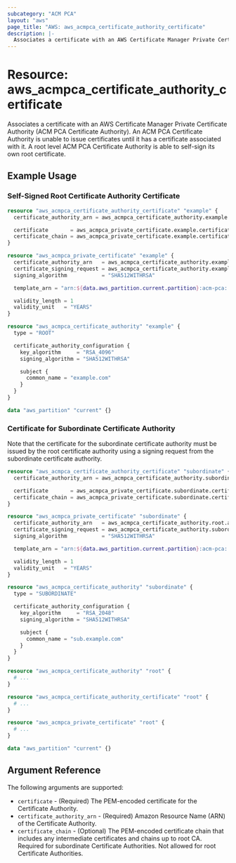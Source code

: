 ```yaml
---
subcategory: "ACM PCA"
layout: "aws"
page_title: "AWS: aws_acmpca_certificate_authority_certificate"
description: |-
  Associates a certificate with an AWS Certificate Manager Private Certificate Authority
---
```


# Resource: aws_acmpca_certificate_authority_certificate

Associates a certificate with an AWS Certificate Manager Private Certificate Authority (ACM PCA Certificate Authority). An ACM PCA Certificate Authority is unable to issue certificates until it has a certificate associated with it. A root level ACM PCA Certificate Authority is able to self-sign its own root certificate.

## Example Usage

### Self-Signed Root Certificate Authority Certificate

```terraform
resource "aws_acmpca_certificate_authority_certificate" "example" {
  certificate_authority_arn = aws_acmpca_certificate_authority.example.arn

  certificate       = aws_acmpca_private_certificate.example.certificate
  certificate_chain = aws_acmpca_private_certificate.example.certificate_chain
}

resource "aws_acmpca_private_certificate" "example" {
  certificate_authority_arn   = aws_acmpca_certificate_authority.example.arn
  certificate_signing_request = aws_acmpca_certificate_authority.example.certificate_signing_request
  signing_algorithm           = "SHA512WITHRSA"

  template_arn = "arn:${data.aws_partition.current.partition}:acm-pca:::template/RootCACertificate/V1"

  validity_length = 1
  validity_unit   = "YEARS"
}

resource "aws_acmpca_certificate_authority" "example" {
  type = "ROOT"

  certificate_authority_configuration {
    key_algorithm     = "RSA_4096"
    signing_algorithm = "SHA512WITHRSA"

    subject {
      common_name = "example.com"
    }
  }
}

data "aws_partition" "current" {}
```

### Certificate for Subordinate Certificate Authority

Note that the certificate for the subordinate certificate authority must be issued by the root certificate authority using a signing request from the subordinate certificate authority.

```terraform
resource "aws_acmpca_certificate_authority_certificate" "subordinate" {
  certificate_authority_arn = aws_acmpca_certificate_authority.subordinate.arn

  certificate       = aws_acmpca_private_certificate.subordinate.certificate
  certificate_chain = aws_acmpca_private_certificate.subordinate.certificate_chain
}

resource "aws_acmpca_private_certificate" "subordinate" {
  certificate_authority_arn   = aws_acmpca_certificate_authority.root.arn
  certificate_signing_request = aws_acmpca_certificate_authority.subordinate.certificate_signing_request
  signing_algorithm           = "SHA512WITHRSA"

  template_arn = "arn:${data.aws_partition.current.partition}:acm-pca:::template/SubordinateCACertificate_PathLen0/V1"

  validity_length = 1
  validity_unit   = "YEARS"
}

resource "aws_acmpca_certificate_authority" "subordinate" {
  type = "SUBORDINATE"

  certificate_authority_configuration {
    key_algorithm     = "RSA_2048"
    signing_algorithm = "SHA512WITHRSA"

    subject {
      common_name = "sub.example.com"
    }
  }
}

resource "aws_acmpca_certificate_authority" "root" {
  # ...
}

resource "aws_acmpca_certificate_authority_certificate" "root" {
  # ...
}

resource "aws_acmpca_private_certificate" "root" {
  # ...
}

data "aws_partition" "current" {}
```

## Argument Reference

The following arguments are supported:

* `certificate` - (Required) The PEM-encoded certificate for the Certificate Authority.
* `certificate_authority_arn` - (Required) Amazon Resource Name (ARN) of the Certificate Authority.
* `certificate_chain` - (Optional) The PEM-encoded certificate chain that includes any intermediate certificates and chains up to root CA. Required for subordinate Certificate Authorities. Not allowed for root Certificate Authorities.
